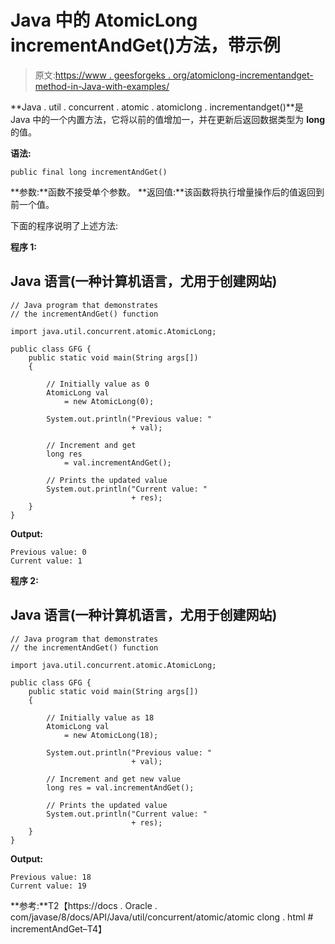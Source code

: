 # Java 中的 AtomicLong incrementAndGet()方法，带示例

> 原文:[https://www . geesforgeks . org/atomiclong-incrementandget-method-in-Java-with-examples/](https://www.geeksforgeeks.org/atomiclong-incrementandget-method-in-java-with-examples/)

**Java . util . concurrent . atomic . atomiclong . incrementandget()**是 Java 中的一个内置方法，它将以前的值增加一，并在更新后返回数据类型为 **long** 的值。

**语法:**

```
public final long incrementAndGet()
```

**参数:**函数不接受单个参数。
**返回值:**该函数将执行增量操作后的值返回到前一个值。

下面的程序说明了上述方法:

**程序 1:**

## Java 语言(一种计算机语言，尤用于创建网站)

```
// Java program that demonstrates
// the incrementAndGet() function

import java.util.concurrent.atomic.AtomicLong;

public class GFG {
    public static void main(String args[])
    {

        // Initially value as 0
        AtomicLong val
            = new AtomicLong(0);

        System.out.println("Previous value: "
                           + val);

        // Increment and get
        long res
            = val.incrementAndGet();

        // Prints the updated value
        System.out.println("Current value: "
                           + res);
    }
}
```

**Output:** 

```
Previous value: 0
Current value: 1
```

**程序 2:**

## Java 语言(一种计算机语言，尤用于创建网站)

```
// Java program that demonstrates
// the incrementAndGet() function

import java.util.concurrent.atomic.AtomicLong;

public class GFG {
    public static void main(String args[])
    {

        // Initially value as 18
        AtomicLong val
            = new AtomicLong(18);

        System.out.println("Previous value: "
                           + val);

        // Increment and get new value
        long res = val.incrementAndGet();

        // Prints the updated value
        System.out.println("Current value: "
                           + res);
    }
}
```

**Output:** 

```
Previous value: 18
Current value: 19
```

**参考:**T2【https://docs . Oracle . com/javase/8/docs/API/Java/util/concurrent/atomic/atomic clong . html # incrementAndGet–T4】